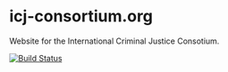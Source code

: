 icj-consortium.org
==================

Website for the International Criminal Justice Consotium. 

[![Build Status](https://travis-ci.org/sonnetmedia/icj-consortium.org.svg?branch=master)](https://travis-ci.org/sonnetmedia/icj-consortium.org)
